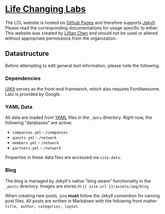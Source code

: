 # [Life Changing Labs](http://www.lifechanginglabs.com/)

<!-- [![Build Status](https://travis-ci.org/quilljs/quill.svg?branch=master)](http://travis-ci.org/quilljs/quill) [![Dependency Status](https://gemnasium.com/quilljs/quill.png)](https://gemnasium.com/quilljs/quill) -->

The LCL website is hosted on [Github Pages](https://pages.github.com/) and therefore supports [Jekyll](http://jekyllrb.com/). Please read the corresponding documentations for usage specific to either. This website was created by [Lillian Chen](http://lillian-chen.com/) and should not be used or altered without appropriate permissions from the organization.

## Datastructure
Before attempting to edit general text information, please note the following.

### Dependencies
[UIKit](http://getuikit.com/) serves as the front-end framework, which also requires FontAwesome. Lato is provided by Google.

### YAML Data
All data are loaded from [YAML](http://www.yaml.org/spec/1.2/spec.html) files in the `_data` directory. Right now, the following "databases" are active:

- `companies.yml` - `/companies`
- `guests.yml` - `/network`
- `members.yml` - `/network`
- `partners.yml` - `/network`

Properties in these data files are accessed via `site.data`.

### Blog
The blog is managed by Jekyll's native "blog aware" functionality in the `_posts` directory. Images are stores in `{{ site.url }}/assets/img/blog`

When creating new posts, you **must** follow the Jekyll convention for naming post files. All posts are written in Markdown with the following front matter: `title, author, categories, layout`.